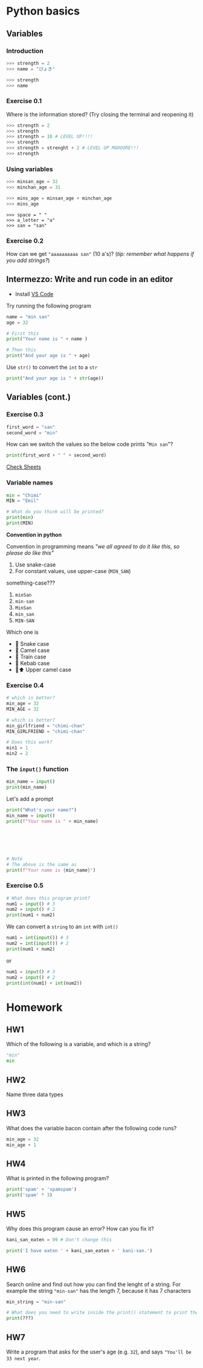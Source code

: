 #  Python basics

## Variables

### Introduction
```python
>>> strength = 2
>>> name = "ぴょき"

>>> strength
>>> name
```

### Exercise 0.1 
Where is the information stored? (Try closing the terminal and reopening it)

```python
>>> strength = 2
>>> strength
>>> strength = 10 # LEVEL UP!!!!
>>> strength
>>> strength = strenght + 2 # LEVEL UP MOOOORE!!!
>>> strength
```

### Using variables
```python
>>> minsan_age = 32
>>> minchan_age = 31

>>> mins_age = minsan_age + minchan_age
>>> mins_age
```

```
>>> space = " "
>>> a_letter = "a"
>>> san = "san"
```

### Exercise 0.2

How can we get `"aaaaaaaaaa san"` (10 a's)? (*tip: remember what happens if you add 
strings?*)


## Intermezzo: Write and run code in an editor

- Install [VS Code](https://code.visualstudio.com/download)

Try running the following program

```python
name = "min san"
age = 32

# First this
print("Your name is " + name )

# Then this
print("And your age is " + age)
```

Use `str()` to convert the `int` to a `str`

```python
print("And your age is " + str(age))
```

## Variables (cont.)
### Exercise 0.3

```python
first_word = "san"
second_word = "min"
```

How can we switch the values so the below code prints "`Min san`"?

```python
print(first_word + " " + second_word)
```

[Check Sheets](https://docs.google.com/spreadsheets/)

### Variable names

```python
min = "Chimi"
MIN = "Emil"

# What do you think will be printed?
print(min)
print(MIN)
```

**Convention in python**

Convention in programming means *"we all agreed to do it like this, so please do like this"*
1. Use snake-case 
2. For constant values, use upper-case (`MIN_SAN`)

something-case???

1. `minSan` 
2. `min-san`
3. `MinSan` 
4. `min_san`
5. `MIN-SAN`

Which one is
- 🐍 Snake case 
- 🐫 Camel case 
- 🚆 Train case
- 🍢 Kebab case 
- 🐫⬆️ Upper camel case
### Exercise 0.4

```python
# which is better?
min_age = 32
MIN_AGE = 32

# which is better?
min_girlfriend = "chimi-chan"
MIN_GIRLFRIEND = "chimi-chan"
```
```python
# Does this work?
min1 = 1
min2 = 2 
```


### The `input()` function

```python
min_name = input()
print(min_name)
```

Let's add a prompt

```python
print("What's your name?") 
min_name = input()
print(f"Your name is " + min_name) 






# Note
# The above is the same as
print(f"Your name is {min_name}") 
```

### Exercise 0.5
```python
# What does this program print?
num1 = input() # 3
num2 = input() # 2
print(num1 + num2)
```

We can convert a `string` to an `int` with `int()`

```python
num1 = int(input()) # 3
num2 = int(input()) # 2
print(num1 + num2)
```

or

```python
num1 = input() # 3
num2 = input() # 2
print(int(num1) + int(num2))
```

# Homework

## HW1

Which of the following is a variable, and which is a string?

```python
"min"
min
```

## HW2

Name three data types

## HW3

What does the variable bacon contain after the following code runs?

```python
min_age = 32
min_age + 1
```

## HW4

What is printed in the following program?

```python
print('spam' + 'spamspam')
print('spam' * 3)
```

## HW5

Why does this program cause an error? How can you fix it?

```python
kani_san_eaten = 99 # Don't change this

print('I have eaten ' + kani_san_eaten + ' kani-san.')
```

## HW6

Search online and find out how you can find the lenght of a string.
For example the string `"min-san"` has the length 7, because it has 7 characters

```python
min_string = "min-san"

# What does you need to write inside the print() statement to print the length of `min-san` (which is 7)
print(???)
```

## HW7

Write a program that asks for the user's age (e.g. `32`), and says `"You'll be 33 next year`.


